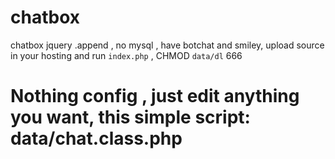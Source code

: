 # chatbox
chatbox jquery .append  , no mysql , have botchat and smiley, upload source in your hosting and run `index.php` , CHMOD `data/dl` 666 
# Nothing config , just edit anything you want, this simple script: data/chat.class.php

